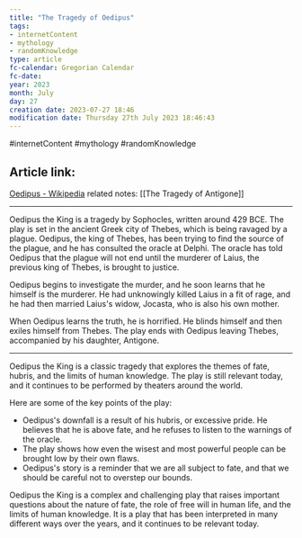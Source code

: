 ```yaml
---
title: "The Tragedy of Oedipus"
tags:
- internetContent
- mythology
- randomKnowledge
type: article
fc-calendar: Gregorian Calendar
fc-date: 
year: 2023
month: July
day: 27
creation date: 2023-07-27 18:46
modification date: Thursday 27th July 2023 18:46:43
---
```


#internetContent  #mythology #randomKnowledge 
## Article link:
[Oedipus - Wikipedia](https://en.wikipedia.org/wiki/Oedipus)
related notes: [[The Tragedy of Antigone]]
_____
Oedipus the King is a tragedy by Sophocles, written around 429 BCE. The play is set in the ancient Greek city of Thebes, which is being ravaged by a plague. Oedipus, the king of Thebes, has been trying to find the source of the plague, and he has consulted the oracle at Delphi. The oracle has told Oedipus that the plague will not end until the murderer of Laius, the previous king of Thebes, is brought to justice.

Oedipus begins to investigate the murder, and he soon learns that he himself is the murderer. He had unknowingly killed Laius in a fit of rage, and he had then married Laius's widow, Jocasta, who is also his own mother.

When Oedipus learns the truth, he is horrified. He blinds himself and then exiles himself from Thebes. The play ends with Oedipus leaving Thebes, accompanied by his daughter, Antigone.

---

Oedipus the King is a classic tragedy that explores the themes of fate, hubris, and the limits of human knowledge. The play is still relevant today, and it continues to be performed by theaters around the world.

Here are some of the key points of the play:

- Oedipus's downfall is a result of his hubris, or excessive pride. He believes that he is above fate, and he refuses to listen to the warnings of the oracle.
- The play shows how even the wisest and most powerful people can be brought low by their own flaws.
- Oedipus's story is a reminder that we are all subject to fate, and that we should be careful not to overstep our bounds.

Oedipus the King is a complex and challenging play that raises important questions about the nature of fate, the role of free will in human life, and the limits of human knowledge. It is a play that has been interpreted in many different ways over the years, and it continues to be relevant today.
